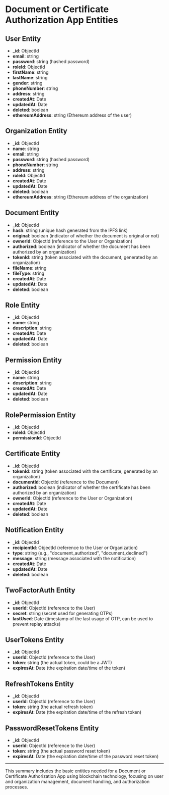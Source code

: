 
# Document or Certificate Authorization App Entities

## User Entity

- **_id**: ObjectId
- **email**: string
- **password**: string (hashed password)
- **roleId**: ObjectId
- **firstName**: string
- **lastName**: string
- **gender**: string
- **phoneNumber**: string
- **address**: string
- **createdAt**: Date
- **updatedAt**: Date
- **deleted**: boolean
- **ethereumAddress**: string (Ethereum address of the user)

## Organization Entity

- **_id**: ObjectId
- **name**: string
- **email**: string
- **password**: string (hashed password)
- **phoneNumber**: string
- **address**: string
- **roleId**: ObjectId
- **createdAt**: Date
- **updatedAt**: Date
- **deleted**: boolean
- **ethereumAddress**: string (Ethereum address of the organization)

## Document Entity

- **_id**: ObjectId
- **hash**: string (unique hash generated from the IPFS link)
- **original**: boolean (indicator of whether the document is original or not)
- **ownerId**: ObjectId (reference to the User or Organization)
- **authorized**: boolean (indicator of whether the document has been authorized by an organization)
- **tokenId**: string (token associated with the document, generated by an organization)
- **fileName**: string
- **fileType**: string
- **createdAt**: Date
- **updatedAt**: Date
- **deleted**: boolean

## Role Entity

- **_id**: ObjectId
- **name**: string
- **description**: string
- **createdAt**: Date
- **updatedAt**: Date
- **deleted**: boolean

## Permission Entity

- **_id**: ObjectId
- **name**: string
- **description**: string
- **createdAt**: Date
- **updatedAt**: Date
- **deleted**: boolean

## RolePermission Entity

- **_id**: ObjectId
- **roleId**: ObjectId
- **permissionId**: ObjectId

## Certificate Entity

- **_id**: ObjectId
- **tokenId**: string (token associated with the certificate, generated by an organization)
- **documentId**: ObjectId (reference to the Document)
- **authorized**: boolean (indicator of whether the certificate has been authorized by an organization)
- **ownerId**: ObjectId (reference to the User or Organization)
- **createdAt**: Date
- **updatedAt**: Date
- **deleted**: boolean

## Notification Entity

- **_id**: ObjectId
- **recipientId**: ObjectId (reference to the User or Organization)
- **type**: string (e.g., "document_authorized", "document_declined")
- **message**: string (message associated with the notification)
- **createdAt**: Date
- **updatedAt**: Date
- **deleted**: boolean

## TwoFactorAuth Entity

- **_id**: ObjectId
- **userId**: ObjectId (reference to the User)
- **secret**: string (secret used for generating OTPs)
- **lastUsed**: Date (timestamp of the last usage of OTP, can be used to prevent replay attacks)

## UserTokens Entity

- **_id**: ObjectId
- **userId**: ObjectId (reference to the User)
- **token**: string (the actual token, could be a JWT)
- **expiresAt**: Date (the expiration date/time of the token)

## RefreshTokens Entity

- **_id**: ObjectId
- **userId**: ObjectId (reference to the User)
- **token**: string (the actual refresh token)
- **expiresAt**: Date (the expiration date/time of the refresh token)

## PasswordResetTokens Entity

- **_id**: ObjectId
- **userId**: ObjectId (reference to the User)
- **token**: string (the actual password reset token)
- **expiresAt**: Date (the expiration date/time of the password reset token)

---

This summary includes the basic entities needed for a Document or Certificate Authorization App using blockchain technology, focusing on user and organization management, document handling, and authorization processes.
